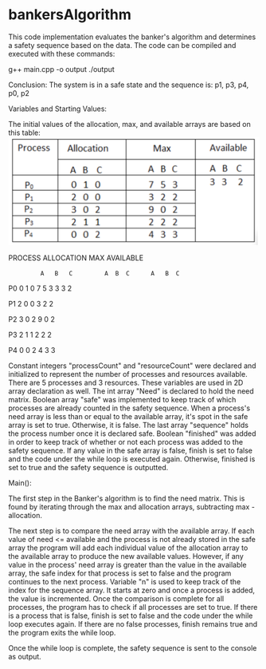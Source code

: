 # bankersAlgorithm

This code implementation evaluates the banker's algorithm and determines a safety sequence based on the data.
The code can be compiled and executed with these commands:

g++ main.cpp -o output
./output

Conclusion:
The system is in a safe state and the sequence is: p1, p3, p4, p0, p2

Variables and Starting Values: 

The initial values of the allocation, max, and available arrays are based on this table:
![Table](image.png)

PROCESS     ALLOCATION          MAX        AVAILABLE 

             A   B   C         A  B  C      A   B  C

  P0         0   1   0         7  5  3      3   3  2

  P1         2   0   0         3  2  2

  P2         3   0   2         9  0  2 

  P3         2   1   1         2  2  2

  P4         0   0   2         4  3  3
  


Constant integers "processCount" and "resourceCount" were declared and initialized to represent the number of processes and resources available. There are 5 processes and 3 resources. These variables are used in 2D array declaration as well.
The int array "Need" is declared to hold the need matrix.
Boolean array "safe" was implemented to keep track of which processes are already counted in the safety sequence. When a process's need array is less than or equal to the available array, it's spot in the safe array is set to true. Otherwise, it is false. 
The last array "sequence" holds the process number once it is declared safe. 
Boolean "finished" was added in order to keep track of whether or not each process was added to the safety sequence. If any value in the safe array is false, finish is set to false and the code under the while loop is executed again. Otherwise, finished is set to true and the safety sequence is outputted. 


Main():

The first step in the Banker's algorithm is to find the need matrix. This is found by iterating through the max and allocation arrays, subtracting max - allocation. 

The next step is to compare the need array with the available array. 
If each value of need <= available and the process is not already stored in the safe array the program will add each individual value of the allocation array to the available array to produce the new available values.
However, if any value in the process' need array is greater than the value in the available array, the safe index for that process is set to false and the program continues to the next process. 
Variable "n" is used to keep track of the index for the sequence array. It starts at zero and once a process is added, the value is incremented. 
Once the comparison is complete for all processes, the program has to check if all processes are set to true. If there is a process that is false, finish is set to false and the code under the while loop executes again. If there are no false processes, finish remains true and the program exits the while loop. 

Once the while loop is complete, the safety sequence is sent to the console as output. 
